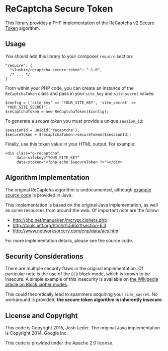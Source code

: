 # ReCaptcha Secure Token

This library provides a PHP implementation of the ReCaptcha v2 
[Secure Token](https://developers.google.com/recaptcha/docs/secure_token) algorithm.

## Usage

You should add this library to your composer `require` section:

    "require": {
      "slushie/recaptcha-secure-token": "~1.0",
      /* ... */
    }

From within your PHP code, you can create an instance of the `ReCaptchaToken` class
and pass in your `site_key` and `site_secret` values:

    $config = ['site_key' => 'YOUR_SITE_KEY', 'site_secret' => 'YOUR_SITE_SECRET'];
    $recaptchaToken = new ReCaptchaToken($config);

To generate a *secure token* you must provide a unique `session_id`:

    $sessionId = uniqid('recaptcha');
    $secureToken = $recaptchaToken->secureToken($sessionId);

Finally, use this token value in your HTML output. For example:

    <div class="g-recaptcha" 
         data-sitekey="YOUR_SITE_KEY"
         data-stoken="<?php echo $secureToken ?>"></div>

## Algorithm Implementation

The original ReCaptcha algorithm is undocumented, although 
[example source code](https://github.com/google/recaptcha-java) is
provided in Java. 

This implementation is based on the original Java implementation, as well
as some resources from around the web. Of important note are the follow:

  * <http://php.net/manual/en/mcrypt.ciphers.php>
  * <http://tools.ietf.org/html/rfc5652#section-6.3>
  * <http://www.networksorcery.com/enp/data/aes.htm>

For more implementation details, please see the source code.

## Security Considerations

There are multiple security flaws in the original implementation. Of particular 
note is the use of the `ECB` block mode, which is known to be insecure. A simple
example of this insecurity is available on 
[the Wikipedia article on Block cipher modes](https://en.wikipedia.org/wiki/Block_cipher_mode_of_operation#Electronic_Codebook_.28ECB.29).

This could theoretically lead to spammers acquiring your `site_secret`. 
No workaround is provided, **the secure token algorithm is inherently insecure**.

## License and Copyright

This code is Copyright 2015, Josh Leder. The original Java implementation is 
Copyright 2014, Google Inc. 

This code is provided under the Apache 2.0 license.